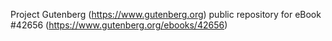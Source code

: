 Project Gutenberg (https://www.gutenberg.org) public repository for eBook #42656 (https://www.gutenberg.org/ebooks/42656)
